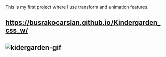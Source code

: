 This is my first project where I use transform and animation features.
## https://busrakocarslan.github.io/Kindergarden_css_w/ <br>
## <img src="./img/kindergarden-gif.gif" alt="kidergarden-gif">
